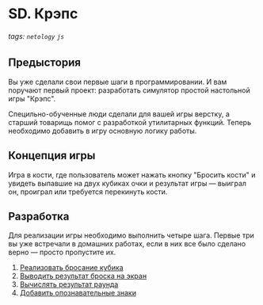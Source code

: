 # SD. Крэпс

###### tags: `netology` `js`

## Предыстория

Вы уже сделали свои первые шаги в программировании. И вам поручают первый проект: разработать симулятор простой настольной игры "Крэпс".

Специльно-обученные люди сделали для вашей игры верстку, а старший товарищь помог с разработкой утилитарных функций. Теперь необходимо добавить в игру основную логику работы.

## Концепция игры

Игра в кости, где пользователь может нажать кнопку "Бросить кости" и увидеть выпавшие на двух кубиках очки и результат игры — выиграл он, проиграл или требуется перекинуть кости.

## Разработка

Для реализации игры необходимо выполнить четыре шага. Первые три вы уже встречали в домашних работах, если в них все было сделано верно — просто пропустите их.

1. [Реализовать бросание кубика](https://github.com/netology-code/sd-homeworks/tree/master/hello)
2. [Выводить результат броска на экран](https://github.com/netology-code/sd-homeworks/tree/master/js)
3. [Вычислять результат раунда](https://github.com/netology-code/sd-homeworks/tree/master/share)
4. [Добавить опознавательные знаки](./final.md)
